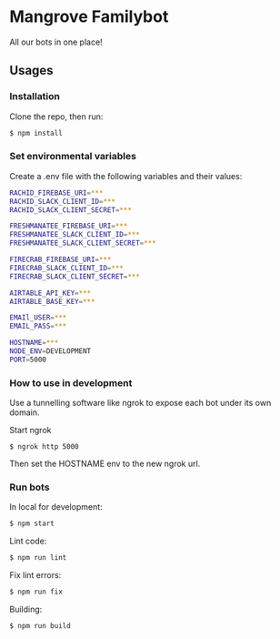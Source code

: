 # Mangrove Familybot

All our bots in one place!

## Usages

### Installation

Clone the repo, then run:
```bash
$ npm install
```

### Set environmental variables

Create a .env file with the following variables and their values:
```bash
RACHID_FIREBASE_URI=***
RACHID_SLACK_CLIENT_ID=***
RACHID_SLACK_CLIENT_SECRET=***

FRESHMANATEE_FIREBASE_URI=***
FRESHMANATEE_SLACK_CLIENT_ID=***
FRESHMANATEE_SLACK_CLIENT_SECRET=***

FIRECRAB_FIREBASE_URI=***
FIRECRAB_SLACK_CLIENT_ID=***
FIRECRAB_SLACK_CLIENT_SECRET=***

AIRTABLE_API_KEY=***
AIRTABLE_BASE_KEY=***

EMAIl_USER=***
EMAIL_PASS=***

HOSTNAME=***
NODE_ENV=DEVELOPMENT
PORT=5000
```

### How to use in development

Use a tunnelling software like ngrok to expose each bot under its own domain.

Start ngrok
```
$ ngrok http 5000
```

Then set the HOSTNAME env to the new ngrok url.

### Run bots

In local for development:
```bash
$ npm start
```

Lint code:
```bash
$ npm run lint
```

Fix lint errors:
```bash
$ npm run fix
```

Building:
```bash
$ npm run build
```
